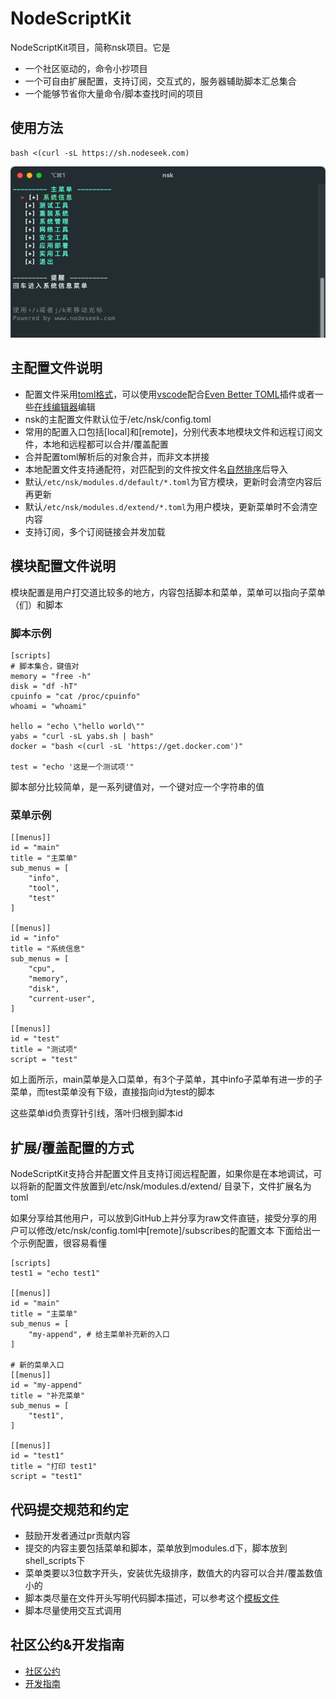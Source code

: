 # NodeScriptKit
NodeScriptKit项目，简称nsk项目。它是
- 一个社区驱动的，命令小抄项目
- 一个可自由扩展配置，支持订阅，交互式的，服务器辅助脚本汇总集合
- 一个能够节省你大量命令/脚本查找时间的项目

## 使用方法

```
bash <(curl -sL https://sh.nodeseek.com)
```

![screenshot](./img/screenshot1.png)

## 主配置文件说明
- 配置文件采用[toml格式](https://toml.io/cn/v1.0.0)，可以使用[vscode](https://code.visualstudio.com/)配合[Even Better TOML](https://marketplace.visualstudio.com/items?itemName=tamasfe.even-better-toml)插件或者一些[在线编辑器](https://www.toml-lint.com/)编辑
- nsk的主配置文件默认位于/etc/nsk/config.toml
- 常用的配置入口包括[local]和[remote]，分别代表本地模块文件和远程订阅文件，本地和远程都可以合并/覆盖配置
- 合并配置toml解析后的对象合并，而非文本拼接
- 本地配置文件支持通配符，对匹配到的文件按文件名[自然排序](https://github.com/facette/natsort)后导入
- 默认`/etc/nsk/modules.d/default/*.toml`为官方模块，更新时会清空内容后再更新
- 默认`/etc/nsk/modules.d/extend/*.toml`为用户模块，更新菜单时不会清空内容
- 支持订阅，多个订阅链接会并发加载

## 模块配置文件说明
模块配置是用户打交道比较多的地方，内容包括脚本和菜单，菜单可以指向子菜单（们）和脚本

### 脚本示例
```
[scripts]
# 脚本集合，键值对
memory = "free -h"
disk = "df -hT"
cpuinfo = "cat /proc/cpuinfo"
whoami = "whoami"

hello = "echo \"hello world\""
yabs = "curl -sL yabs.sh | bash"
docker = "bash <(curl -sL 'https://get.docker.com')"

test = "echo '这是一个测试项'"
```

脚本部分比较简单，是一系列键值对，一个键对应一个字符串的值

### 菜单示例

```
[[menus]]
id = "main"
title = "主菜单"
sub_menus = [
    "info",
    "tool",
    "test"
]

[[menus]]
id = "info"
title = "系统信息"
sub_menus = [
    "cpu",
    "memory",
    "disk",
    "current-user",
]

[[menus]]
id = "test"
title = "测试项"
script = "test"
```

如上面所示，main菜单是入口菜单，有3个子菜单，其中info子菜单有进一步的子菜单，而test菜单没有下级，直接指向id为test的脚本

这些菜单id负责穿针引线，落叶归根到脚本id

## 扩展/覆盖配置的方式
NodeScriptKit支持合并配置文件且支持订阅远程配置，如果你是在本地调试，可以将新的配置文件放置到/etc/nsk/modules.d/extend/ 目录下，文件扩展名为toml

如果分享给其他用户，可以放到GitHub上并分享为raw文件直链，接受分享的用户可以修改/etc/nsk/config.toml中[remote]/subscribes的配置文本
下面给出一个示例配置，很容易看懂
```
[scripts]
test1 = "echo test1"

[[menus]]
id = "main"
title = "主菜单"
sub_menus = [
    "my-append", # 给主菜单补充新的入口
]

# 新的菜单入口
[[menus]]
id = "my-append"
title = "补充菜单"
sub_menus = [
    "test1",
]

[[menus]]
id = "test1"
title = "打印 test1"
script = "test1"
```

## 代码提交规范和约定
- 鼓励开发者通过pr贡献内容
- 提交的内容主要包括菜单和脚本，菜单放到modules.d下，脚本放到shell_scripts下
- 菜单类要以3位数字开头，安装优先级排序，数值大的内容可以合并/覆盖数值小的
- 脚本类尽量在文件开头写明代码脚本描述，可以参考这个[模板文件](./shell_scripts/example.v0.0.1.0417.sh)
- 脚本尽量使用交互式调用

## 社区公约&开发指南
- [社区公约](./Development.md)
- [开发指南](./Rules.md)